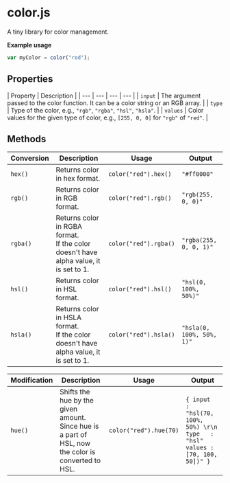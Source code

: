 # color.js

A tiny library for color management.

**Example usage**

```javascript
var myColor = color("red");
```

## Properties

| Property | Description |
| --- | --- | --- | --- |
| `input` | The argument passed to the color function. It can be a color string or an RGB array. |
| `type` | Type of the color, e.g., `"rgb"`, `"rgba"`, `"hsl"`, `"hsla"`. |
| `values` | Color values for the given type of color, e.g., `[255, 0, 0]` for `"rgb"` of `"red"`. |



## Methods

| Conversion | Description | Usage | Output |
| --- | --- | --- | --- |
| `hex()` | Returns color in hex format. | `color("red").hex()` | `"#ff0000"` |
| `rgb()` | Returns color in RGB format. | `color("red").rgb()` | `"rgb(255, 0, 0)"` |
| `rgba()` | Returns color in RGBA format. <br> If the color doesn't have alpha value, it is set to 1. | `color("red").rgba()` | `"rgba(255, 0, 0, 1)"` |
| `hsl()` | Returns color in HSL format. | `color("red").hsl()` | `"hsl(0, 100%, 50%)"` |
| `hsla()` | Returns color in HSLA format. <br> If the color doesn't have alpha value, it is set to 1. | `color("red").hsla()` | `"hsla(0, 100%, 50%, 1)"` |

| Modification | Description | Usage | Output |
| --- | --- | --- | --- |
| `hue()` | Shifts the hue by the given amount. <br> Since hue is a part of HSL, now the color is converted to HSL. | `color("red").hue(70)` | `{ input  : "hsl(70, 100%, 50%) \r\n type   : "hsl" values : [70, 100, 50])" }` |

